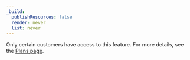 ```yaml
---
_build:
  publishResources: false
  render: never
  list: never
---
```


<Aside type="note">

Only certain customers have access to this feature. For more details, see the [Plans page](/ssl/ssl-for-saas/plans/).

</Aside>

